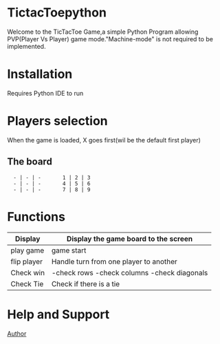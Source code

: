 # TictacToepython
Welcome to the TicTacToe Game,a simple Python Program allowing PVP(Player Vs Player) game mode."Machine-mode" is not required to be implemented.

# Installation
Requires Python IDE to run

# Players selection
When the game is loaded, X goes first(wil be the default first player)

## The board


      - | - | -       1 | 2 | 3
      - | - | -       4 | 5 | 6
      - | - | -       7 | 8 | 9
      
# Functions 
| Display | Display the game board to the screen |
| ------- | ------------------------------------ |
| play game | game start |
| flip player | Handle turn from one player to another|
| Check win |  -check rows -check columns -check diagonals|
| Check Tie | Check if there is a tie |


# Help and Support
  [Author](https://www.linkedin.com/in/arkhaminferno/)

